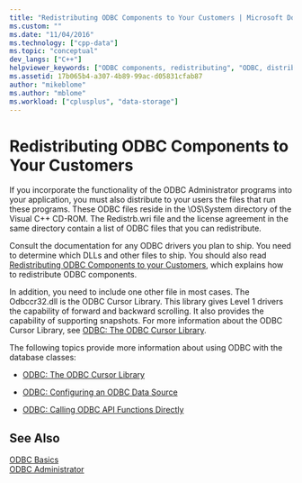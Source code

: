 ```yaml
---
title: "Redistributing ODBC Components to Your Customers | Microsoft Docs"
ms.custom: ""
ms.date: "11/04/2016"
ms.technology: ["cpp-data"]
ms.topic: "conceptual"
dev_langs: ["C++"]
helpviewer_keywords: ["ODBC components, redistributing", "ODBC, distributing components", "components [C++], distributing", "ODBC Administrator", "components [C++]", "components [C++], redistributing"]
ms.assetid: 17b065b4-a307-4b89-99ac-d05831cfab87
author: "mikeblome"
ms.author: "mblome"
ms.workload: ["cplusplus", "data-storage"]
---
```

# Redistributing ODBC Components to Your Customers
If you incorporate the functionality of the ODBC Administrator programs into your application, you must also distribute to your users the files that run these programs. These ODBC files reside in the \OS\System directory of the Visual C++ CD-ROM. The Redistrb.wri file and the license agreement in the same directory contain a list of ODBC files that you can redistribute.  
  
 Consult the documentation for any ODBC drivers you plan to ship. You need to determine which DLLs and other files to ship. You should also read [Redistributing ODBC Components to your Customers](../../data/odbc/redistributing-odbc-components-to-your-customers.md), which explains how to redistribute ODBC components.  
  
 In addition, you need to include one other file in most cases. The Odbccr32.dll is the ODBC Cursor Library. This library gives Level 1 drivers the capability of forward and backward scrolling. It also provides the capability of supporting snapshots. For more information about the ODBC Cursor Library, see [ODBC: The ODBC Cursor Library](../../data/odbc/odbc-the-odbc-cursor-library.md).  
  
 The following topics provide more information about using ODBC with the database classes:  
  
-   [ODBC: The ODBC Cursor Library](../../data/odbc/odbc-the-odbc-cursor-library.md)  
  
-   [ODBC: Configuring an ODBC Data Source](../../data/odbc/odbc-configuring-an-odbc-data-source.md)  
  
-   [ODBC: Calling ODBC API Functions Directly](../../data/odbc/odbc-calling-odbc-api-functions-directly.md)  
  
## See Also  
 [ODBC Basics](../../data/odbc/odbc-basics.md)   
 [ODBC Administrator](../../data/odbc/odbc-administrator.md)